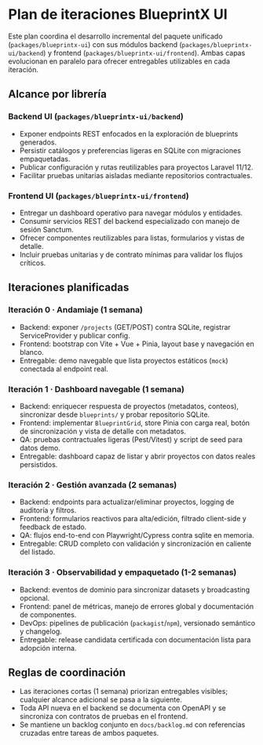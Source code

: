 # Plan de iteraciones BlueprintX UI

Este plan coordina el desarrollo incremental del paquete unificado (`packages/blueprintx-ui`) con sus módulos backend (`packages/blueprintx-ui/backend`) y frontend (`packages/blueprintx-ui/frontend`). Ambas capas evolucionan en paralelo para ofrecer entregables utilizables en cada iteración.

## Alcance por librería

### Backend UI (`packages/blueprintx-ui/backend`)

- Exponer endpoints REST enfocados en la exploración de blueprints generados.
- Persistir catálogos y preferencias ligeras en SQLite con migraciones empaquetadas.
- Publicar configuración y rutas reutilizables para proyectos Laravel 11/12.
- Facilitar pruebas unitarias aisladas mediante repositorios contractuales.

### Frontend UI (`packages/blueprintx-ui/frontend`)

- Entregar un dashboard operativo para navegar módulos y entidades.
- Consumir servicios REST del backend especializado con manejo de sesión Sanctum.
- Ofrecer componentes reutilizables para listas, formularios y vistas de detalle.
- Incluir pruebas unitarias y de contrato mínimas para validar los flujos críticos.

## Iteraciones planificadas

### Iteración 0 · Andamiaje (1 semana)

- Backend: exponer `/projects` (GET/POST) contra SQLite, registrar ServiceProvider y publicar config.
- Frontend: bootstrap con Vite + Vue + Pinia, layout base y navegación en blanco.
- Entregable: demo navegable que lista proyectos estáticos (`mock`) conectada al endpoint real.

### Iteración 1 · Dashboard navegable (1 semana)

- Backend: enriquecer respuesta de proyectos (metadatos, conteos), sincronizar desde `blueprints/` y probar repositorio SQLite.
- Frontend: implementar `BlueprintGrid`, store Pinia con carga real, botón de sincronización y vista de detalle con metadatos.
- QA: pruebas contractuales ligeras (Pest/Vitest) y script de seed para datos demo.
- Entregable: dashboard capaz de listar y abrir proyectos con datos reales persistidos.

### Iteración 2 · Gestión avanzada (2 semanas)

- Backend: endpoints para actualizar/eliminar proyectos, logging de auditoría y filtros.
- Frontend: formularios reactivos para alta/edición, filtrado client-side y feedback de estado.
- QA: flujos end-to-end con Playwright/Cypress contra sqlite en memoria.
- Entregable: CRUD completo con validación y sincronización en caliente del listado.

### Iteración 3 · Observabilidad y empaquetado (1-2 semanas)

- Backend: eventos de dominio para sincronizar datasets y broadcasting opcional.
- Frontend: panel de métricas, manejo de errores global y documentación de componentes.
- DevOps: pipelines de publicación (`packagist`/`npm`), versionado semántico y changelog.
- Entregable: release candidata certificada con documentación lista para adopción interna.

## Reglas de coordinación

- Las iteraciones cortas (1 semana) priorizan entregables visibles; cualquier alcance adicional se pasa a la siguiente.
- Toda API nueva en el backend se documenta con OpenAPI y se sincroniza con contratos de pruebas en el frontend.
- Se mantiene un backlog conjunto en `docs/backlog.md` con referencias cruzadas entre tareas de ambos paquetes.
